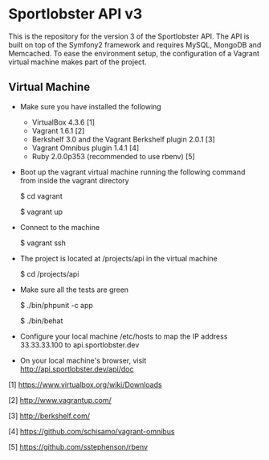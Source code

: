 Sportlobster API v3
===================

This is the repository for the version 3 of the Sportlobster API.
The API is built on top of the Symfony2 framework and requires MySQL, MongoDB and Memcached.
To ease the environment setup, the configuration of a Vagrant virtual machine makes part of the project.

Virtual Machine
---------------

* Make sure you have installed the following

    * VirtualBox 4.3.6 [1]
    * Vagrant 1.6.1 [2]
    * Berkshelf 3.0 and the Vagrant Berkshelf plugin 2.0.1 [3]
    * Vagrant Omnibus plugin 1.4.1 [4]
    * Ruby 2.0.0p353 (recommended to use rbenv) [5]

* Boot up the vagrant virtual machine running the following command from inside the vagrant directory

    $ cd vagrant

    $ vagrant up

* Connect to the machine

    $ vagrant ssh

* The project is located at /projects/api in the virtual machine

    $ cd /projects/api

* Make sure all the tests are green

    $ ./bin/phpunit -c app

    $ ./bin/behat

* Configure your local machine /etc/hosts to map the IP address 33.33.33.100 to api.sportlobster.dev

* On your local machine's browser, visit http://api.sportlobster.dev/api/doc

[1] https://www.virtualbox.org/wiki/Downloads

[2] http://www.vagrantup.com/

[3] http://berkshelf.com/

[4] https://github.com/schisamo/vagrant-omnibus

[5] https://github.com/sstephenson/rbenv